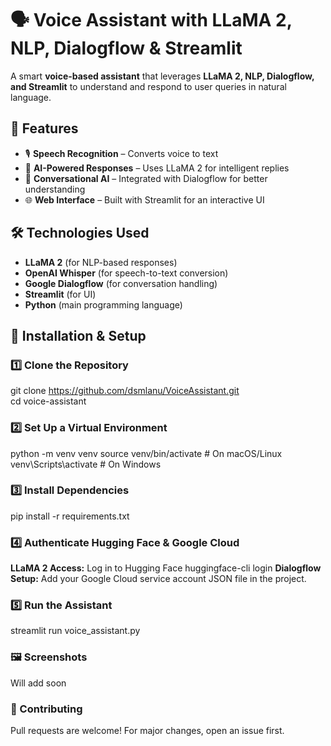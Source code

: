 # 🗣️ Voice Assistant with LLaMA 2, NLP, Dialogflow & Streamlit

A smart **voice-based assistant** that leverages **LLaMA 2, NLP, Dialogflow, and Streamlit** to understand and respond to user queries in natural language.

## 🚀 Features
- 🎙️ **Speech Recognition** – Converts voice to text
- 🤖 **AI-Powered Responses** – Uses LLaMA 2 for intelligent replies
- 💬 **Conversational AI** – Integrated with Dialogflow for better understanding
- 🌐 **Web Interface** – Built with Streamlit for an interactive UI

## 🛠️ Technologies Used
- **LLaMA 2** (for NLP-based responses)
- **OpenAI Whisper** (for speech-to-text conversion)
- **Google Dialogflow** (for conversation handling)
- **Streamlit** (for UI)
- **Python** (main programming language)

## 📌 Installation & Setup

### 1️⃣ Clone the Repository
git clone https://github.com/dsmlanu/VoiceAssistant.git  
cd voice-assistant  

### 2️⃣ Set Up a Virtual Environment  
python -m venv venv
source venv/bin/activate   # On macOS/Linux
venv\Scripts\activate      # On Windows

### 3️⃣ Install Dependencies
pip install -r requirements.txt

### 4️⃣ Authenticate Hugging Face & Google Cloud
**LLaMA 2 Access:** Log in to Hugging Face
huggingface-cli login
**Dialogflow Setup:** Add your Google Cloud service account JSON file in the project.

### 5️⃣ Run the Assistant
streamlit run voice_assistant.py
### 🖼️ Screenshots
Will add soon
### 🤝 Contributing
Pull requests are welcome! For major changes, open an issue first.






